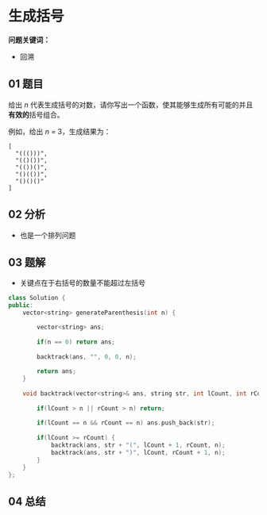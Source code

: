 # 生成括号
**问题关键词：**

- 回溯

## 01 题目

给出 *n* 代表生成括号的对数，请你写出一个函数，使其能够生成所有可能的并且**有效的**括号组合。

例如，给出 *n* = 3，生成结果为：

```
[
  "((()))",
  "(()())",
  "(())()",
  "()(())",
  "()()()"
]
```

## 02 分析

- 也是一个排列问题

## 03 题解

- 关键点在于右括号的数量不能超过左括号

```c++
class Solution {
public:
    vector<string> generateParenthesis(int n) {

        vector<string> ans;
        
        if(n == 0) return ans;
        
        backtrack(ans, "", 0, 0, n);
        
        return ans;
    }
    
    void backtrack(vector<string>& ans, string str, int lCount, int rCount, int n) {
        
        if(lCount > n || rCount > n) return;
        
        if(lCount == n && rCount == n) ans.push_back(str);
        
        if(lCount >= rCount) {
            backtrack(ans, str + "(", lCount + 1, rCount, n);
            backtrack(ans, str + ")", lCount, rCount + 1, n);
        }
    }
};
```

## 04 总结

